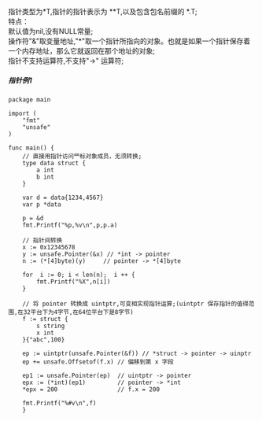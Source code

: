 指针类型为\*T,指针的指针表示为 \*\*T,以及包含包名前缀的 \*<package>.T; <br>
特点：<br>
默认值为nil,没有NULL常量; <br>
操作符"&"取变量地址,"*"取一个指针所指向的对象。也就是如果一个指针保存着一个内存地址，那么它就返回在那个地址的对象; <br>
指针不支持运算符,不支持"->" 运算符; <br>

##### 指针例1
```
package main

import (
	"fmt"
	"unsafe"
)

func main() {
	// 直接⽤指针访问⺫标对象成员，⽆须转换;
	type data struct {
		a int
		b int
	}

	var d = data{1234,4567}
	var p *data

	p = &d
	fmt.Printf("%p,%v\n",p,p.a)

	// 指针间转换
	x := 0x12345678
	y := unsafe.Pointer(&x) // *int -> pointer
	n := (*[4]byte)(y)     // pointer -> *[4]byte

	for  i := 0; i < len(n);  i ++ {
		fmt.Printf("%X",n[i])
	}

	// 将 pointer 转换成 uintptr,可变相实现指针运算;(uintptr 保存指针的值得范围,在32平台下为4字节,在64位平台下是8字节)
	f := struct {
		s string
		x int
	}{"abc",100}

	ep := uintptr(unsafe.Pointer(&f)) // *struct -> pointer -> uinptr
	ep += unsafe.Offsetof(f.x) // 偏移到第 x 字段

	ep1 := unsafe.Pointer(ep)  // uintptr -> pointer
	epx := (*int)(ep1)         // pointer -> *int
	*epx = 200                 // f.x = 200

	fmt.Printf("%#v\n",f)
	}
```
